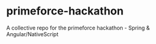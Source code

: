 # primeforce-hackathon
A collective repo for the primeforce hackathon - Spring &amp; Angular/NativeScript
